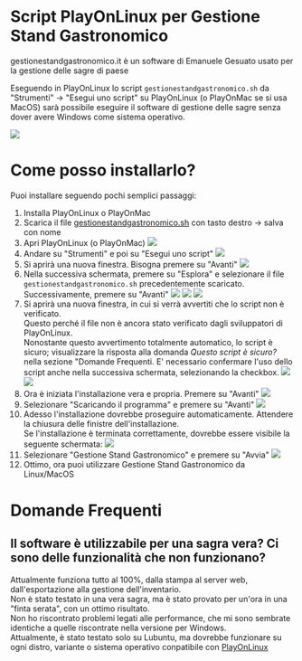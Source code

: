 # Script PlayOnLinux per Gestione Stand Gastronomico 
gestionestandgastronomico.it è un software di Emanuele Gesuato usato per la gestione delle sagre di paese

Eseguendo in PlayOnLinux lo script ```gestionestandgastronomico.sh``` da "Strumenti" -> "Esegui uno script" su PlayOnLinux (o PlayOnMac se si usa MacOS) sarà possibile eseguire il software di gestione delle sagre senza dover avere Windows come sistema operativo.

![](copertina.png)

# Come posso installarlo?
Puoi installare seguendo pochi semplici passaggi:
1. Installa PlayOnLinux o PlayOnMac
2. Scarica il file [gestionestandgastronomico.sh](https://github.com/MatteoGheza/gestionestandgastronomico-playonlinux/blob/master/gestionestandgastronomico.sh) con tasto destro -> salva con nome
3. Apri PlayOnLinux (o PlayOnMac)
![](installazione1.png)
4. Andare su "Strumenti" e poi su "Esegui uno script"
![](installazione2.png)
5. Si aprirà una nuova finestra. Bisogna premere su "Avanti"
![](installazione3.png)
5. Nella successiva schermata, premere su "Esplora" e selezionare il file ```gestionestandgastronomico.sh``` precedentemente scaricato.  
Successivamente, premere su "Avanti"
![](installazione4.png)
![](installazione5.png)
![](installazione6.png)
6. Si aprirà una nuova finestra, in cui si verrà avvertiti che lo script non è verificato.  
Questo perché il file non è ancora stato verificato dagli sviluppatori di PlayOnLinux.  
Nonostante questo avvertimento totalmente automatico, lo script è sicuro; visualizzare la risposta alla domanda _Questo script è sicuro?_ nella sezione "Domande Frequenti.
E' necessario confermare l'uso dello script anche nella successiva schermata, selezionando la checkbox.
![](installazione7.png)
![](installazione8.png)
7. Ora è iniziata l'installazione vera e propria. Premere su "Avanti"
![](installazione9.png)
8. Selezionare "Scaricando il programma" e premere su "Avanti"
![](installazione10.png)
9. Adesso l'installazione dovrebbe proseguire automaticamente. Attendere la chiusura delle finistre dell'installazione.  
Se l'installazione è terminata correttamente, dovrebbe essere visibile la seguente schermata:
![](installazione11.png)
10. Selezionare "Gestione Stand Gastronomico" e premere su "Avvia"
![](installazione12.png)
11. Ottimo, ora puoi utilizzare Gestione Stand Gastronomico da Linux/MacOS

# Domande Frequenti
## Il software è utilizzabile per una sagra vera? Ci sono delle funzionalità che non funzionano?
Attualmente funziona tutto al 100%, dalla stampa al server web, dall'esportazione alla gestione dell'inventario.  
Non è stato testato in una vera sagra, ma è stato provato per un'ora in una "finta serata", con un ottimo risultato.  
Non ho riscontrato problemi legati alle performance, che mi sono sembrate identiche a quelle riscontrate nella versione per Windows.  
Attualmente, è stato testato solo su Lubuntu, ma dovrebbe funzionare su ogni distro, variante o sistema operativo conpatibile con [PlayOnLinux](https://www.playonlinux.com/en/download.html)